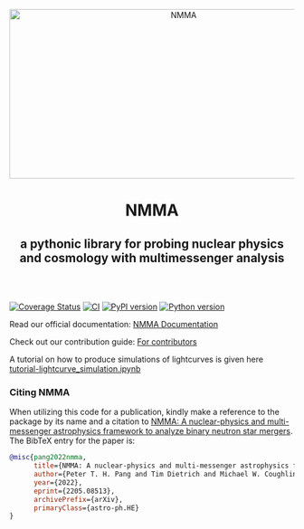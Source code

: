 <p align="center">
    <picture>
      <source media="(prefers-color-scheme: dark)" width="600px" height="300px" srcset="https://github.com/nuclear-multimessenger-astronomy/nmma/blob/main/doc/images/dark-logo.svg">
      <source media="(prefers-color-scheme: light)" width="600px" height="300px" srcset="https://github.com/nuclear-multimessenger-astronomy/nmma/blob/main/doc/images/light-logo.svg">
      <img alt="NMMA">
    </picture>
</p>


<div align="center"> 
   <h1>NMMA</h1>
   <h2>a pythonic library for probing nuclear physics and cosmology with multimessenger analysis</h2>
   <br/><br/>
</div>


[![Coverage Status](https://coveralls.io/repos/github/nuclear-multimessenger-astronomy/nmma/badge.svg?branch=main)](https://coveralls.io/github/nuclear-multimessenger-astronomy/nmma?branch=main)
[![CI](https://github.com/nuclear-multimessenger-astronomy/nmma/actions/workflows/continous_integration.yml/badge.svg)](https://github.com/nuclear-multimessenger-astronomy/nmma/actions/workflows/continous_integration.yml)
[![PyPI version](https://badge.fury.io/py/nmma.svg)](https://badge.fury.io/py/nmma)
[![Python version](https://img.shields.io/pypi/pyversions/nmma.svg)](https://badge.fury.io/py/nmma)


Read our official documentation: [NMMA Documentation](https://nuclear-multimessenger-astronomy.github.io/nmma/)

Check out our contribution guide: [For contributors](https://nuclear-multimessenger-astronomy.github.io/nmma/contributing.html)


A tutorial on how to produce simulations of lightcurves is given here [tutorial-lightcurve_simulation.ipynb](https://github.com/nuclear-multimessenger-astronomy/nmma/blob/main/tutorials/tutorial-lightcurve_simulation.ipynb)


### Citing NMMA

When utilizing this code for a publication, kindly make a reference to the package by its name and a citation to [NMMA: A nuclear-physics and multi-messenger astrophysics framework to analyze binary neutron star mergers](https://arxiv.org/abs/2205.08513). The BibTeX entry for the paper is:
```bibtex
@misc{pang2022nmma,
      title={NMMA: A nuclear-physics and multi-messenger astrophysics framework to analyze binary neutron star mergers},
      author={Peter T. H. Pang and Tim Dietrich and Michael W. Coughlin and Mattia Bulla and Ingo Tews and Mouza Almualla and Tyler Barna and Weizmann Kiendrebeogo and Nina Kunert and Gargi Mansingh and Brandon Reed and Niharika Sravan and Andrew Toivonen and Sarah Antier and Robert O. VandenBerg and Jack Heinzel and Vsevolod Nedora and Pouyan Salehi and Ritwik Sharma and Rahul Somasundaram and Chris Van Den Broeck},
      year={2022},
      eprint={2205.08513},
      archivePrefix={arXiv},
      primaryClass={astro-ph.HE}
}
```
